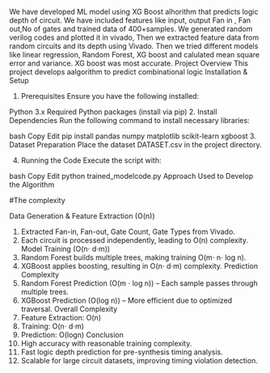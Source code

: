We have developed ML model using XG Boost alhorithm that predicts logic depth of circuit.
We have included features like input, output Fan in , Fan out,No of gates and trained data of 400+samples.
We generated random verilog codes and plotted it in vivado, Then we extracted feature data from random circuits and its depth using Vivado.
Then we tried different models like linear regression, Random Forest, XG boost and calulated mean square error and variance.
XG boost was most accurate.
Project Overview
This project develops aalgorithm to predict combinational logic 
Installation & Setup
1. Prerequisites
Ensure you have the following installed:

Python 3.x
Required Python packages (install via pip)
2. Install Dependencies
Run the following command to install necessary libraries:

bash
Copy
Edit
pip install pandas numpy matplotlib scikit-learn xgboost
3. Dataset Preparation
Place the dataset DATASET.csv
in the project directory.

4. Running the Code
Execute the script with:

bash
Copy
Edit
python trained_modelcode.py
Approach Used to Develop the Algorithm


#The complexity 

 Data Generation & Feature Extraction (O(n)) 
1. Extracted Fan-in, Fan-out, Gate Count, Gate Types from Vivado. 
2. Each circuit is processed independently, leading to O(n) complexity. 
Model Training (O(n⋅ d⋅m)) 
1. Random Forest builds multiple trees, making training O(m⋅ n⋅ log n). 
2. XGBoost applies boosting, resulting in O(n⋅ d⋅m) complexity. 
Prediction Complexity 
1. Random Forest Prediction (O(m ⋅ log n)) – Each sample passes through multiple trees. 
2. XGBoost Prediction (O(log n)) – More efficient due to optimized traversal. 
Overall Complexity 
1. Feature Extraction: O(n) 
2. Training: O(n⋅ d⋅m) 
3. Prediction: O(logn) 
Conclusion 
1. High accuracy with reasonable training complexity. 
2. Fast logic depth prediction for pre-synthesis timing analysis. 
3. Scalable for large circuit datasets, improving timing violation detection.
